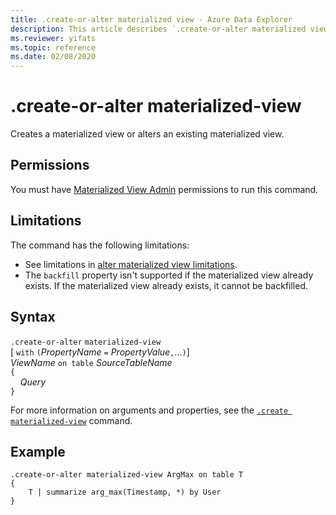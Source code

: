 ```yaml
---
title: .create-or-alter materialized view - Azure Data Explorer
description: This article describes `.create-or-alter materialized view` in Azure Data Explorer.
ms.reviewer: yifats
ms.topic: reference
ms.date: 02/08/2020
---
```

# .create-or-alter materialized-view

Creates a materialized view or alters an existing materialized view.

## Permissions

You must have [Materialized View Admin](../access-control/role-based-access-control.md) permissions to run this command.

## Limitations

The command has the following limitations:

* See limitations in [alter materialized view limitations](materialized-view-alter.md#alter-materialized-view-limitations).
* The `backfill` property isn't supported if the materialized view already exists. If the materialized view already exists, it cannot be backfilled.

## Syntax

`.create-or-alter` `materialized-view` <br>
[ `with` `(`*PropertyName* `=` *PropertyValue*`,`...`)`] <br>
*ViewName* `on table` *SourceTableName* <br>
`{`<br>&nbsp;&nbsp;&nbsp;&nbsp;*Query*<br>`}`

For more information on arguments and properties, see the [`.create materialized-view`](materialized-view-create.md) command.

## Example

```kusto
.create-or-alter materialized-view ArgMax on table T
{
    T | summarize arg_max(Timestamp, *) by User
}
```
